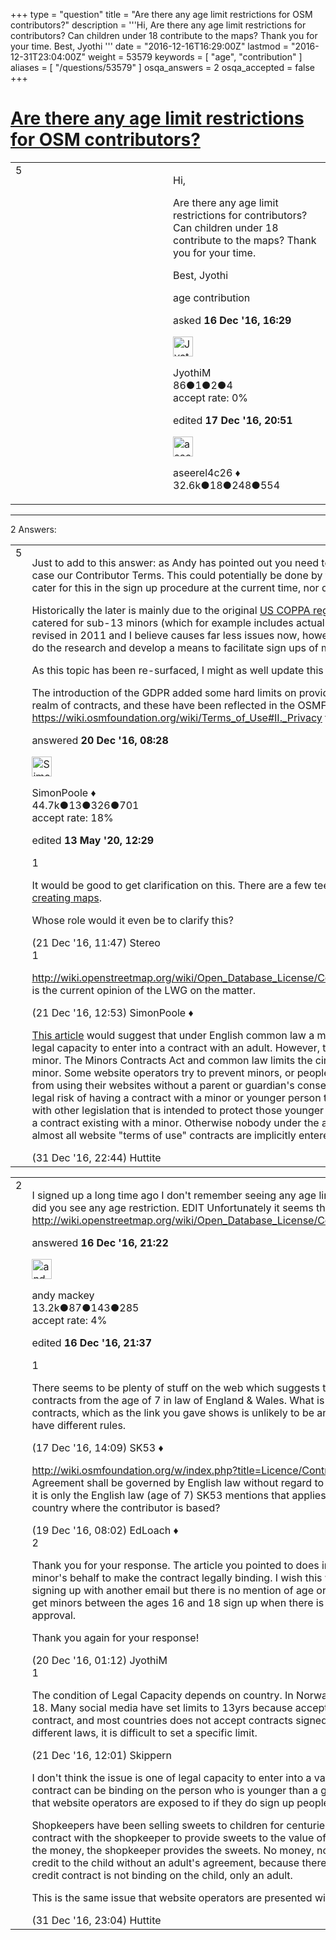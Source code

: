 +++
type = "question"
title = "Are there any age limit restrictions for OSM contributors?"
description = '''Hi, Are there any age limit restrictions for contributors? Can children under 18 contribute to the maps? Thank you for your time. Best, Jyothi '''
date = "2016-12-16T16:29:00Z"
lastmod = "2016-12-31T23:04:00Z"
weight = 53579
keywords = [ "age", "contribution" ]
aliases = [ "/questions/53579" ]
osqa_answers = 2
osqa_accepted = false
+++

<div class="headNormal">

# [Are there any age limit restrictions for OSM contributors?](/questions/53579/are-there-any-age-limit-restrictions-for-osm-contributors)

</div>

<div id="main-body">

<div id="askform">

<table id="question-table" style="width:100%;">
<colgroup>
<col style="width: 50%" />
<col style="width: 50%" />
</colgroup>
<tbody>
<tr>
<td style="width: 30px; vertical-align: top"><div class="vote-buttons">
<span id="post-53579-upvote" class="ajax-command post-vote up" rel="nofollow" title="I like this post (click again to cancel)"> </span>
<div id="post-53579-score" class="post-score" title="current number of votes">
5
</div>
<span id="post-53579-downvote" class="ajax-command post-vote down" rel="nofollow" title="I dont like this post (click again to cancel)"> </span> <span id="favorite-mark" class="ajax-command favorite-mark" rel="nofollow" title="mark/unmark this question as favorite (click again to cancel)"> </span>
<div id="favorite-count" class="favorite-count">
&#10;</div>
</div></td>
<td><div id="item-right">
<div class="question-body">
<p>Hi,</p>
<p>Are there any age limit restrictions for contributors? Can children under 18 contribute to the maps? Thank you for your time.</p>
<p>Best, Jyothi</p>
</div>
<div id="question-tags" class="tags-container tags">
<span class="post-tag tag-link-age" rel="tag" title="see questions tagged &#39;age&#39;">age</span> <span class="post-tag tag-link-contribution" rel="tag" title="see questions tagged &#39;contribution&#39;">contribution</span>
</div>
<div id="question-controls" class="post-controls">
&#10;</div>
<div class="post-update-info-container">
<div class="post-update-info post-update-info-user">
<p>asked <strong>16 Dec '16, 16:29</strong></p>
<img src="https://secure.gravatar.com/avatar/b15a2b65773858f88f4f900a0ac71853?s=32&amp;d=identicon&amp;r=g" class="gravatar" width="32" height="32" alt="JyothiM&#39;s gravatar image" />
<p><span>JyothiM</span><br />
<span class="score" title="86 reputation points">86</span><span title="1 badges"><span class="badge1">●</span><span class="badgecount">1</span></span><span title="2 badges"><span class="silver">●</span><span class="badgecount">2</span></span><span title="4 badges"><span class="bronze">●</span><span class="badgecount">4</span></span><br />
<span class="accept_rate" title="Rate of the user&#39;s accepted answers">accept rate:</span> <span title="JyothiM has no accepted answers">0%</span></p>
</div>
<div class="post-update-info post-update-info-edited">
<p><span> edited <strong>17 Dec '16, 20:51</strong> </span></p>
<img src="https://secure.gravatar.com/avatar/66f0dc05b44574e3894be07b0b37cf37?s=32&amp;d=identicon&amp;r=g" class="gravatar" width="32" height="32" alt="aseerel4c26&#39;s gravatar image" />
<p><span>aseerel4c26 ♦</span><br />
<span class="score" title="32615 reputation points"><span>32.6k</span></span><span title="18 badges"><span class="badge1">●</span><span class="badgecount">18</span></span><span title="248 badges"><span class="silver">●</span><span class="badgecount">248</span></span><span title="554 badges"><span class="bronze">●</span><span class="badgecount">554</span></span></p>
</div>
</div>
<div id="comments-container-53579" class="comments-container">
&#10;</div>
<div id="comment-tools-53579" class="comment-tools">
&#10;</div>
<div class="clear">
&#10;</div>
<div id="comment-53579-form-container" class="comment-form-container">
&#10;</div>
<div class="clear">
&#10;</div>
</div></td>
</tr>
</tbody>
</table>

------------------------------------------------------------------------

<div class="tabBar">

<span id="sort-top"></span>

<div class="headQuestions">

2 Answers:

</div>

</div>

<span id="53614"></span>

<div id="answer-container-53614" class="answer">

<table style="width:100%;">
<colgroup>
<col style="width: 50%" />
<col style="width: 50%" />
</colgroup>
<tbody>
<tr>
<td style="width: 30px; vertical-align: top"><div class="vote-buttons">
<span id="post-53614-upvote" class="ajax-command post-vote up" rel="nofollow" title="I like this post (click again to cancel)"> </span>
<div id="post-53614-score" class="post-score" title="current number of votes">
5
</div>
<span id="post-53614-downvote" class="ajax-command post-vote down" rel="nofollow" title="I dont like this post (click again to cancel)"> </span>
</div></td>
<td><div class="item-right">
<div class="answer-body">
<p>Just to add to this answer: as Andy has pointed out you need to able to enter in to a contract in the specific case our Contributor Terms. This could potentially be done by the parents of the minor, however we do not cater for this in the sign up procedure at the current time, nor do we specifically cater for minors at all.</p>
<p>Historically the later is mainly due to the original <a href="https://en.wikipedia.org/wiki/Children&#39;s_Online_Privacy_Protection_Act">US COPPA regulation</a> which created issues for web sites that catered for sub-13 minors (which for example includes actually knowing the age). The regulation was revised in 2011 and I believe causes far less issues now, however nobody has had the time and/or money to do the research and develop a means to facilitate sign ups of minors.</p>
<p>As this topic has been re-surfaced, I might as well update this answer:</p>
<p>The introduction of the GDPR added some hard limits on providing services to children, outside of just the realm of contracts, and these have been reflected in the OSMF terms of use. See <a href="https://wiki.osmfoundation.org/wiki/Terms_of_Use#II._Privacy">https://wiki.osmfoundation.org/wiki/Terms_of_Use#II._Privacy</a> for more information.</p>
</div>
<div class="answer-controls post-controls">
&#10;</div>
<div class="post-update-info-container">
<div class="post-update-info post-update-info-user">
<p>answered <strong>20 Dec '16, 08:28</strong></p>
<img src="https://secure.gravatar.com/avatar/ad2513d6f8e3d709d576ace900c12fa5?s=32&amp;d=identicon&amp;r=g" class="gravatar" width="32" height="32" alt="SimonPoole&#39;s gravatar image" />
<p><span>SimonPoole ♦</span><br />
<span class="score" title="44667 reputation points"><span>44.7k</span></span><span title="13 badges"><span class="badge1">●</span><span class="badgecount">13</span></span><span title="326 badges"><span class="silver">●</span><span class="badgecount">326</span></span><span title="701 badges"><span class="bronze">●</span><span class="badgecount">701</span></span><br />
<span class="accept_rate" title="Rate of the user&#39;s accepted answers">accept rate:</span> <span title="SimonPoole has 209 accepted answers">18%</span></p>
</div>
<div class="post-update-info post-update-info-edited">
<p><span> edited <strong>13 May '20, 12:29</strong> </span></p>
</div>
</div>
<div id="comments-container-53614" class="comments-container">
<span id="53625"></span>
<div id="comment-53625" class="comment">
<div id="post-53625-score" class="comment-score">
1
</div>
<div class="comment-text">
<p>It would be good to get clarification on this. There are a few teenagers editing in my area, some of them even <a href="https://pick-a-poop.dog/">creating maps</a>.</p>
<p>Whose role would it even be to clarify this?</p>
</div>
<div id="comment-53625-info" class="comment-info">
<span class="comment-age">(21 Dec '16, 11:47)</span> <span class="comment-user userinfo">Stereo</span>
</div>
</div>
<span id="53629"></span>
<div id="comment-53629" class="comment">
<div id="post-53629-score" class="comment-score">
1
</div>
<div class="comment-text">
<p><a href="http://wiki.openstreetmap.org/wiki/Open_Database_License/Contributor_Terms/Open_Issues#Legal_Capacity">http://wiki.openstreetmap.org/wiki/Open_Database_License/Contributor_Terms/Open_Issues#Legal_Capacity</a> is the current opinion of the LWG on the matter.</p>
</div>
<div id="comment-53629-info" class="comment-info">
<span class="comment-age">(21 Dec '16, 12:53)</span> <span class="comment-user userinfo">SimonPoole ♦</span>
</div>
</div>
<span id="53780"></span>
<div id="comment-53780" class="comment">
<div id="post-53780-score" class="comment-score">
&#10;</div>
<div class="comment-text">
<p><a href="http://www.lawteacher.net/lecture-notes/contract-law/capacity-lecture.php">This article</a> would suggest that under English common law a minor (i.e. person under the age of 18) has the legal capacity to enter into a contract with an adult. However, the contract is only binding on the adult, not the minor. The Minors Contracts Act and common law limits the circumstances where a contract is binding on a minor. Some website operators try to prevent minors, or people less than a certain age, such as 13 years old, from using their websites without a parent or guardian's consent because they do not want to take on the legal risk of having a contract with a minor or younger person that they cannot enforce or need to comply with other legislation that is intended to protect those younger people. But English law itself does not prevent a contract existing with a minor. Otherwise nobody under the age of 21 could use the internet because almost all website "terms of use" contracts are implicitly entered into as soon as a person uses the website.</p>
</div>
<div id="comment-53780-info" class="comment-info">
<span class="comment-age">(31 Dec '16, 22:44)</span> <span class="comment-user userinfo">Huttite</span>
</div>
</div>
</div>
<div id="comment-tools-53614" class="comment-tools">
&#10;</div>
<div class="clear">
&#10;</div>
<div id="comment-53614-form-container" class="comment-form-container">
&#10;</div>
<div class="clear">
&#10;</div>
</div></td>
</tr>
</tbody>
</table>

</div>

<span id="53583"></span>

<div id="answer-container-53583" class="answer">

<table style="width:100%;">
<colgroup>
<col style="width: 50%" />
<col style="width: 50%" />
</colgroup>
<tbody>
<tr>
<td style="width: 30px; vertical-align: top"><div class="vote-buttons">
<span id="post-53583-upvote" class="ajax-command post-vote up" rel="nofollow" title="I like this post (click again to cancel)"> </span>
<div id="post-53583-score" class="post-score" title="current number of votes">
2
</div>
<span id="post-53583-downvote" class="ajax-command post-vote down" rel="nofollow" title="I dont like this post (click again to cancel)"> </span>
</div></td>
<td><div class="item-right">
<div class="answer-body">
<p>I signed up a long time ago I don't remember seeing any age limits. I presume you signed up more recently, did you see any age restriction. EDIT Unfortunately it seems that young people can't comply with this. Sadley. <a href="http://wiki.openstreetmap.org/wiki/Open_Database_License/Contributor_Terms/Open_Issues#Legal_Capacity">http://wiki.openstreetmap.org/wiki/Open_Database_License/Contributor_Terms/Open_Issues#Legal_Capacity</a></p>
</div>
<div class="answer-controls post-controls">
&#10;</div>
<div class="post-update-info-container">
<div class="post-update-info post-update-info-user">
<p>answered <strong>16 Dec '16, 21:22</strong></p>
<img src="https://secure.gravatar.com/avatar/efa7ca36d4499200879223dc5ad5ecac?s=32&amp;d=identicon&amp;r=g" class="gravatar" width="32" height="32" alt="andy%20mackey&#39;s gravatar image" />
<p><span>andy mackey</span><br />
<span class="score" title="13238 reputation points"><span>13.2k</span></span><span title="87 badges"><span class="badge1">●</span><span class="badgecount">87</span></span><span title="143 badges"><span class="silver">●</span><span class="badgecount">143</span></span><span title="285 badges"><span class="bronze">●</span><span class="badgecount">285</span></span><br />
<span class="accept_rate" title="Rate of the user&#39;s accepted answers">accept rate:</span> <span title="andy mackey has 37 accepted answers">4%</span></p>
</div>
<div class="post-update-info post-update-info-edited">
<p><span> edited <strong>16 Dec '16, 21:37</strong> </span></p>
</div>
</div>
<div id="comments-container-53583" class="comments-container">
<span id="53587"></span>
<div id="comment-53587" class="comment">
<div id="post-53587-score" class="comment-score">
1
</div>
<div class="comment-text">
<p>There seems to be plenty of stuff on the web which suggests that minors (under 18s) can enter into contracts from the age of 7 in law of England &amp; Wales. What is in doubt is the enforceability of such contracts, which as the link you gave shows is unlikely to be an issue for OSM/OSMF. Other countries will have different rules.</p>
</div>
<div id="comment-53587-info" class="comment-info">
<span class="comment-age">(17 Dec '16, 14:09)</span> <span class="comment-user userinfo">SK53 ♦</span>
</div>
</div>
<span id="53605"></span>
<div id="comment-53605" class="comment">
<div id="post-53605-score" class="comment-score">
&#10;</div>
<div class="comment-text">
<p><a href="http://wiki.osmfoundation.org/w/index.php?title=Licence/Contributor_Terms&amp;redirect=no">http://wiki.osmfoundation.org/w/index.php?title=Licence/Contributor_Terms&amp;redirect=no</a> mentions "This Agreement shall be governed by English law without regard to principles of conflict of law." - does that mean it is only the English law (age of 7) SK53 mentions that applies, or will it also matter about the laws in the country where the contributor is based?</p>
</div>
<div id="comment-53605-info" class="comment-info">
<span class="comment-age">(19 Dec '16, 08:02)</span> <span class="comment-user userinfo">EdLoach ♦</span>
</div>
</div>
<span id="53613"></span>
<div id="comment-53613" class="comment">
<div id="post-53613-score" class="comment-score">
2
</div>
<div class="comment-text">
<p>Thank you for your response. The article you pointed to does indicate that parents or guardians can agree on minor's behalf to make the contract legally binding. I wish this was indicated on the sign up page. I just tried signing up with another email but there is no mention of age or requiring a parent to approve. Not sure how to get minors between the ages 16 and 18 sign up when there is no place on the sign up page for parental approval.</p>
<p>Thank you again for your response!</p>
</div>
<div id="comment-53613-info" class="comment-info">
<span class="comment-age">(20 Dec '16, 01:12)</span> <span class="comment-user userinfo">JyothiM</span>
</div>
</div>
<span id="53626"></span>
<div id="comment-53626" class="comment">
<div id="post-53626-score" class="comment-score">
1
</div>
<div class="comment-text">
<p>The condition of Legal Capacity depends on country. In Norway it is 14yr as far as I know, while in Brazil it is 18. Many social media have set limits to 13yrs because accepting the terms can be considered as signing a contract, and most countries does not accept contracts signed by minors of 13yr as valid. Because of different laws, it is difficult to set a specific limit.</p>
</div>
<div id="comment-53626-info" class="comment-info">
<span class="comment-age">(21 Dec '16, 12:01)</span> <span class="comment-user userinfo">Skippern</span>
</div>
</div>
<span id="53781"></span>
<div id="comment-53781" class="comment">
<div id="post-53781-score" class="comment-score">
&#10;</div>
<div class="comment-text">
<p>I don't think the issue is one of legal capacity to enter into a valid contract. But more an issue of whether the contract can be binding on the person who is younger than a given age or the additional risks and obligations that website operators are exposed to if they do sign up people who are younger than a legislated age.</p>
<p>Shopkeepers have been selling sweets to children for centuries and every one of those sales is a valid contract with the shopkeeper to provide sweets to the value of the amount paid by the child. The child pays the money, the shopkeeper provides the sweets. No money, no sweets. But a shopkeeper won't provide credit to the child without an adult's agreement, because there is no guarantee the child could pay as the credit contract is not binding on the child, only an adult.</p>
<p>This is the same issue that website operators are presented with.</p>
</div>
<div id="comment-53781-info" class="comment-info">
<span class="comment-age">(31 Dec '16, 23:04)</span> <span class="comment-user userinfo">Huttite</span>
</div>
</div>
</div>
<div id="comment-tools-53583" class="comment-tools">
&#10;</div>
<div class="clear">
&#10;</div>
<div id="comment-53583-form-container" class="comment-form-container">
&#10;</div>
<div class="clear">
&#10;</div>
</div></td>
</tr>
</tbody>
</table>

</div>

<div class="paginator-container-left">

</div>

</div>

</div>

